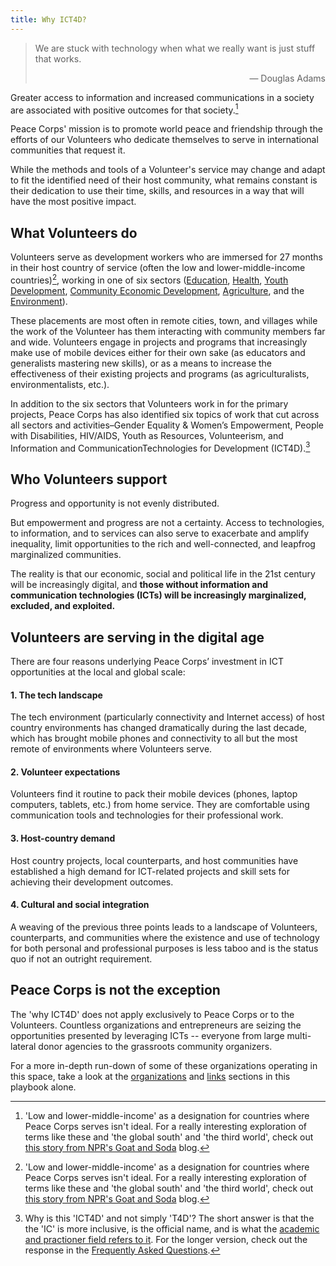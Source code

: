 ```yaml
---
title: Why ICT4D?
---
```


> We are stuck with technology when what we really want is just stuff that works.
>
> <p style="text-align: right;">— Douglas Adams</p>

Greater access to information and increased communications in a society are associated with positive outcomes for that society.[^1]

Peace Corps' mission is to promote world peace and friendship through the efforts of our Volunteers who dedicate themselves to serve in international communities that request it.

While the methods and tools of a Volunteer's service may change and adapt to fit the identified need of their host community, what remains constant is their dedication to use their time, skills, and resources in a way that will have the most positive impact.



## What Volunteers do

Volunteers serve as development workers who are immersed for 27 months in their host country of service (often the low and lower-middle-income countries)[^1], working in one of six sectors ([Education](http://www.peacecorps.gov/volunteer/learn/whatvol/edu_youth/), [Health](http://www.peacecorps.gov/volunteer/learn/whatvol/health/), [Youth Development](http://www.peacecorps.gov/volunteer/learn/whatvol/youth/), [Community Economic Development](http://www.peacecorps.gov/volunteer/learn/whatvol/busdev_01/), [Agriculture](http://www.peacecorps.gov/volunteer/learn/whatvol/agr/), and the [Environment](http://www.peacecorps.gov/volunteer/learn/whatvol/env/)).

These placements are most often in remote cities, town, and villages while the work of the Volunteer has them interacting with community members far and wide. Volunteers engage in projects and programs that increasingly make use of mobile devices either for their own sake (as educators and generalists mastering new skills), or as a means to increase the effectiveness of their existing projects and programs (as agriculturalists, environmentalists, etc.).

In addition to the six sectors that Volunteers work in for the primary projects, Peace Corps has also identified six topics of work that cut across all sectors and activities–Gender Equality & Women’s Empowerment, People with Disabilities, HIV/AIDS, Youth as Resources, Volunteerism, and Information and CommunicationTechnologies for Development (ICT4D).[^2]



## Who Volunteers support

Progress and opportunity is not evenly distributed.

But empowerment and progress are not a certainty. Access to technologies, to information, and to services can also serve to exacerbate and amplify inequality, limit opportunities to the rich and well-connected, and leapfrog marginalized communities.

The reality is that our economic, social and political life in the 21st century will be increasingly digital, and **those without information and communication technologies (ICTs) will be increasingly marginalized, excluded, and exploited.**



## Volunteers are serving in the digital age

There are four reasons underlying Peace Corps’ investment in ICT opportunities at the local and global scale:

#### 1. The tech landscape

The tech environment (particularly connectivity and Internet access) of host country environments has changed dramatically during the last decade, which has brought mobile phones and connectivity to all but the most remote of environments where Volunteers serve.

#### 2. Volunteer expectations

Volunteers find it routine to pack their mobile devices (phones, laptop computers, tablets, etc.) from home service. They are  comfortable using communication tools and technologies for their professional work.

#### 3. Host-country demand

Host country projects, local counterparts, and host communities have established a high demand for ICT-related projects and skill sets for achieving their development outcomes.

#### 4. Cultural and social integration

A weaving of the previous three points leads to a landscape of Volunteers, counterparts, and communities where the existence and use of technology for both personal and professional purposes is less taboo and is the status quo if not an outright requirement.

## Peace Corps is not the exception

The 'why ICT4D' does not apply exclusively to Peace Corps or to the Volunteers. Countless organizations and entrepreneurs are seizing the opportunities presented by leveraging ICTs -- everyone from large multi-lateral donor agencies  to the grassroots community organizers.

For a more in-depth run-down of some of these organizations operating in this space, take a look at the [organizations](/toolkit/ict4d-resources/#organizations) and [links](/toolkit/ict4d-resources/#links) sections in this playbook alone.



<!-- Footnotes -->



[^1]: 'Low and lower-middle-income' as a designation for countries where Peace Corps serves isn't ideal. For a really interesting exploration of terms like these and 'the global south' and 'the third world', check out [this story from NPR's Goat and Soda](http://www.npr.org/sections/goatsandsoda/2015/01/04/372684438/if-you-shouldnt-call-it-the-third-world-what-should-you-call-it) blog.

[^2]: Why is this 'ICT4D' and not simply 'T4D'? The short answer is that the the 'IC' is more inclusive, is the official name, and is what the [academic and practioner field refers to it](https://en.wikipedia.org/wiki/Information_and_communication_technologies_for_development). For the longer version, check out the response in the [Frequently Asked Questions](/guide/faq/).